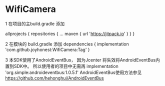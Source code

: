 # WifiCamera

1 在项目的主build.gradle 添加

  allprojects {
	  	repositories {
		  	...
			  maven { url 'https://jitpack.io' }
  		}
	  }

2 在模块的 build.gradle 添加
  dependencies {
	        implementation 'com.github.joyhonest:WifiCamera:Tag'
	}
  
3  本SDK使用了AndroidEventBus， 因为Jcenter 将失效将AndroidEventBus内置到SDK中。 所以使用者的项目中无需再 implementation 'org.simple:androideventbus:1.0.5.1'
   AndroidEventBus使用方法参见 https://github.com/hehonghui/AndroidEventBus 
